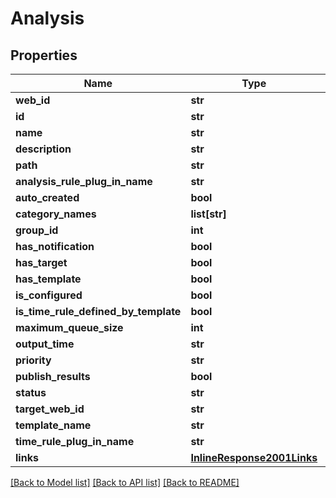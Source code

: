 # Analysis

## Properties
Name | Type | Description | Notes
------------ | ------------- | ------------- | -------------
**web_id** | **str** |  | [optional] 
**id** | **str** |  | [optional] 
**name** | **str** |  | [optional] 
**description** | **str** |  | [optional] 
**path** | **str** |  | [optional] 
**analysis_rule_plug_in_name** | **str** |  | [optional] 
**auto_created** | **bool** |  | [optional] 
**category_names** | **list[str]** |  | [optional] 
**group_id** | **int** |  | [optional] 
**has_notification** | **bool** |  | [optional] 
**has_target** | **bool** |  | [optional] 
**has_template** | **bool** |  | [optional] 
**is_configured** | **bool** |  | [optional] 
**is_time_rule_defined_by_template** | **bool** |  | [optional] 
**maximum_queue_size** | **int** |  | [optional] 
**output_time** | **str** |  | [optional] 
**priority** | **str** |  | [optional] 
**publish_results** | **bool** |  | [optional] 
**status** | **str** |  | [optional] 
**target_web_id** | **str** |  | [optional] 
**template_name** | **str** |  | [optional] 
**time_rule_plug_in_name** | **str** |  | [optional] 
**links** | [**InlineResponse2001Links**](InlineResponse2001Links.md) |  | [optional] 

[[Back to Model list]](../README.md#documentation-for-models) [[Back to API list]](../README.md#documentation-for-api-endpoints) [[Back to README]](../README.md)


